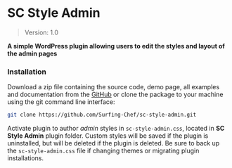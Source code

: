 # SC Style Admin #
> Version: 1.0

__A simple WordPress plugin allowing users to edit the styles and layout of the admin pages__

### Installation ###
Download a zip file containing the source code, demo page, all examples and documentation from the [GitHub](https://github.com/Surfing-Chef/sc-style-admin) or clone the package to your machine using the git command line interface:

```bash
git clone https://github.com/Surfing-Chef/sc-style-admin.git
```
Activate plugin to author *admin* styles in `sc-style-admin.css`, located in **SC Style Admin** plugin folder.  Custom styles will be saved if the plugin is uninstalled, but will be deleted if the plugin is deleted.  Be sure to back up the `sc-style-admin.css` file if changing themes or migrating plugin installations.
